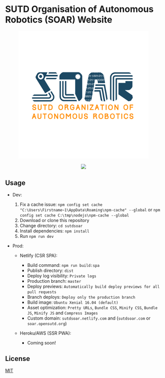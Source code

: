 # SUTD Organisation of Autonomous Robotics (SOAR) Website

<p align="center">
<img width="420px" src="src/static/logo-colored.svg" alt="SUTD SOAR"/>
</p>

<p align="center"><a href="https://lbesson.mit-license.org/"><img src="https://img.shields.io/badge/License-MIT-blue.svg"></a></p>

## Usage

- Dev:

  1. Fix a cache issue: `npm config set cache "C:\Users\Firstname~1\AppData\Roaming\npm-cache" --global` or `npm config set cache C:\tmp\nodejs\npm-cache --global`
  2. Download or clone this repository
  3. Change directory: `cd sutdsoar`
  4. Install dependencies: `npm install`
  5. Run `npm run dev`

- Prod:
  
  - Netlify (CSR SPA):
    
    - Build command: `npm run build:spa`
    - Publish directory: `dist`
    - Deploy log visibility: `Private logs`
    - Production branch: `master`
    - Deploy previews: `Automatically build deploy previews for all pull requests`
    - Branch deploys: `Deploy only the production branch`
    - Build image: `Ubuntu Xenial 16.04 (default)`
    - Asset optimization: `Pretty URLs`, `Bundle CSS`, `Minify CSS`, `Bundle JS`, `Minify JS` and `Compress Images`
    - Custom domain: `sutdsoar.netlify.com` and (`sutdsoar.com` or `soar.opensutd.org`)
  
  - Heroku/AWS (SSR PWA):
  
    - Coming soon!

## License

[MIT](http://opensource.org/licenses/MIT)
